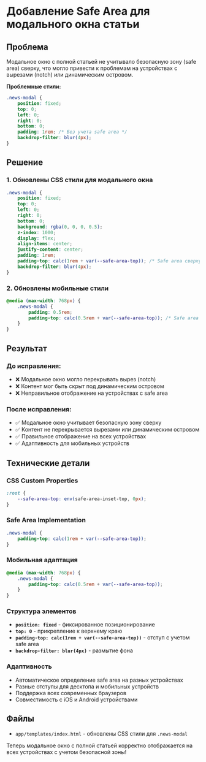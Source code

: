 # Добавление Safe Area для модального окна статьи

## Проблема

Модальное окно с полной статьей не учитывало безопасную зону (safe area) сверху, что могло привести к проблемам на устройствах с вырезами (notch) или динамическим островом.

**Проблемные стили:**
```css
.news-modal {
    position: fixed;
    top: 0;
    left: 0;
    right: 0;
    bottom: 0;
    padding: 1rem; /* Без учета safe area */
    backdrop-filter: blur(4px);
}
```

## Решение

### 1. Обновлены CSS стили для модального окна

```css
.news-modal {
    position: fixed;
    top: 0;
    left: 0;
    right: 0;
    bottom: 0;
    background: rgba(0, 0, 0, 0.5);
    z-index: 1000;
    display: flex;
    align-items: center;
    justify-content: center;
    padding: 1rem;
    padding-top: calc(1rem + var(--safe-area-top)); /* Safe area сверху */
    backdrop-filter: blur(4px);
}
```

### 2. Обновлены мобильные стили

```css
@media (max-width: 768px) {
    .news-modal {
        padding: 0.5rem;
        padding-top: calc(0.5rem + var(--safe-area-top)); /* Safe area для мобильных */
    }
}
```

## Результат

### До исправления:
- ❌ Модальное окно могло перекрывать вырез (notch)
- ❌ Контент мог быть скрыт под динамическим островом
- ❌ Неправильное отображение на устройствах с safe area

### После исправления:
- ✅ Модальное окно учитывает безопасную зону сверху
- ✅ Контент не перекрывается вырезами или динамическим островом
- ✅ Правильное отображение на всех устройствах
- ✅ Адаптивность для мобильных устройств

## Технические детали

### CSS Custom Properties
```css
:root {
    --safe-area-top: env(safe-area-inset-top, 0px);
}
```

### Safe Area Implementation
```css
.news-modal {
    padding-top: calc(1rem + var(--safe-area-top));
}
```

### Мобильная адаптация
```css
@media (max-width: 768px) {
    .news-modal {
        padding-top: calc(0.5rem + var(--safe-area-top));
    }
}
```

### Структура элементов
- **`position: fixed`** - фиксированное позиционирование
- **`top: 0`** - прикрепление к верхнему краю
- **`padding-top: calc(1rem + var(--safe-area-top))`** - отступ с учетом safe area
- **`backdrop-filter: blur(4px)`** - размытие фона

### Адаптивность
- Автоматическое определение safe area на разных устройствах
- Разные отступы для десктопа и мобильных устройств
- Поддержка всех современных браузеров
- Совместимость с iOS и Android устройствами

## Файлы

- `app/templates/index.html` - обновлены CSS стили для `.news-modal`

Теперь модальное окно с полной статьей корректно отображается на всех устройствах с учетом безопасной зоны!



